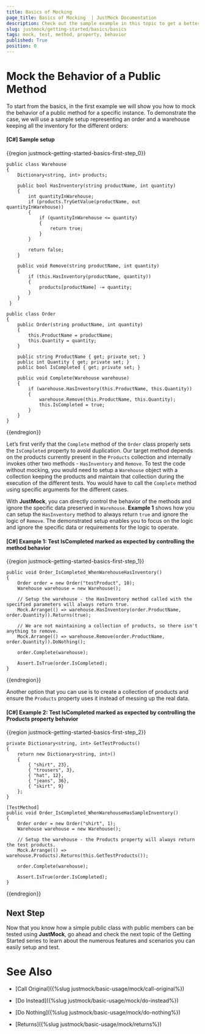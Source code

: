 ```yaml
---
title: Basics of Mocking 
page_title: Basics of Mocking  | JustMock Documentation
description: Check out the sample example in this topic to get a better understanding of how you can start testing your system with JustMock.
slug: justmock/getting-started/basics/basics
tags: mock, test, method, property, behavior
published: True
position: 0
---
```


# Mock the Behavior of a Public Method

To start from the basics, in the first example we will show you how to mock the behavior of a public method for a specific instance. To demonstrate the case, we will use a sample setup representing an order and a warehouse keeping all the inventory for the different orders:

#### [C#] Sample setup

{{region justmock-getting-started-basics-first-step_0}}

    public class Warehouse
    {
        Dictionary<string, int> products;

        public bool HasInventory(string productName, int quantity)
        {
            int quantityInWarehouse;
            if (products.TryGetValue(productName, out quantityInWarehouse))
            {
                if (quantityInWarehouse <= quantity)
                {
                    return true;
                }
            }

            return false;
        }

        public void Remove(string productName, int quantity)
        {
            if (this.HasInventory(productName, quantity))
            {
                products[productName] -= quantity;
            }
        }   
     }

    public class Order
    {
        public Order(string productName, int quantity)
        {
            this.ProductName = productName;
            this.Quantity = quantity;
        }

        public string ProductName { get; private set; }
        public int Quantity { get; private set; }
        public bool IsCompleted { get; private set; }

        public void Complete(Warehouse warehouse)
        {
            if (warehouse.HasInventory(this.ProductName, this.Quantity))
            {
                warehouse.Remove(this.ProductName, this.Quantity);
                this.IsCompleted = true;
            }
        }
    }

{{endregion}}

Let’s first verify that the `Complete` method of the `Order` class properly sets the `IsCompleted` property to avoid duplication. Our target method depends on the products currently present in the `Products` collection and internally invokes other two methods - `HasInventory` and `Remove`. To test the code without mocking, you would need to setup a `Warehouse` object with a collection keeping the products and maintain that collection during the execution of the different tests. You would have to call the `Complete` method using specific arguments for the different cases. 

With **JustMock**, you can directly control the behavior of the methods and ignore the specific data preserved in `Warehouse`. **Example 1** shows how you can setup the `HasInventory` method to always return `true` and ignore the logic of `Remove`. The demonstrated setup enables you to focus on the logic and ignore the specific data or requirements for the logic to operate.

#### [C#] Example 1: Test IsCompleted marked as expected by controlling the method behavior

{{region justmock-getting-started-basics-first-step_1}}

    public void Order_IsCompleted_WhenWarehouseHasInventory()
    {
        Order order = new Order("testProduct", 10);
        Warehouse warehouse = new Warehouse();
    
        // Setup the warehouse - the HasInventory method called with the specified parameters will always return true.
        Mock.Arrange(() => warehouse.HasInventory(order.ProductName, order.Quantity)).Returns(true);
    
        // We are not maintaining a collection of products, so there isn't anything to remove.
        Mock.Arrange(() => warehouse.Remove(order.ProductName, order.Quantity)).DoNothing();
    
        order.Complete(warehouse);
    
        Assert.IsTrue(order.IsCompleted);
    }
{{endregion}}

Another option that you can use is to create a collection of products and ensure the `Products` property uses it instead of messing up the real data.

#### [C#] Example 2: Test IsCompleted marked as expected by controlling the Products property behavior

{{region justmock-getting-started-basics-first-step_2}}

    private Dictionary<string, int> GetTestProducts()
    {
        return new Dictionary<string, int>()
        {
            { "shirt", 23},
            { "trousers", 3},
            { "hat", 12},
            { "jeans", 36},
            { "skirt", 9}
        };
    }
    
    [TestMethod]
    public void Order_IsCompleted_WhenWarehouseHasSampleInventory()
    {
        Order order = new Order("shirt", 1);
        Warehouse warehouse = new Warehouse();
    
        // Setup the warehouse - the Products property will always return the test products.
        Mock.Arrange(() => warehouse.Products).Returns(this.GetTestProducts());
    
        order.Complete(warehouse);
    
        Assert.IsTrue(order.IsCompleted);
    }

{{endregion}}


## Next Step

Now that you know how a simple public class with public members can be tested using **JustMock**, go ahead and check the next topic of the Getting Started series to learn about the numerous features and scenarios you can easily setup and test.


# See Also

 * [Call Original]({%slug justmock/basic-usage/mock/call-original%})

 * [Do Instead]({%slug justmock/basic-usage/mock/do-instead%})

 * [Do Nothing]({%slug justmock/basic-usage/mock/do-nothing%})

 * [Returns]({%slug justmock/basic-usage/mock/returns%})

